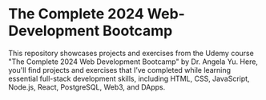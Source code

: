 # The Complete 2024 Web-Development Bootcamp
This repository showcases projects and exercises from the Udemy course "The Complete 2024 Web Development Bootcamp" by Dr. Angela Yu. Here, you'll find projects and exercises that I’ve completed while learning essential full-stack development skills, including HTML, CSS, JavaScript, Node.js, React, PostgreSQL, Web3, and DApps. 
